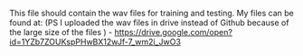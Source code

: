 This file should contain the wav files for training and testing. My files can be found at: (PS I uploaded the wav files in drive instead of Github because of the large size of the files ) - https://drive.google.com/open?id=1YZb7ZOUKspPHwBX12wJf-7_wm2i_JwO3
